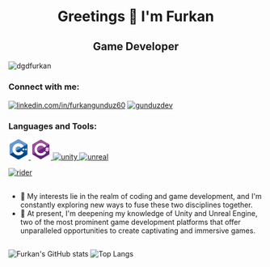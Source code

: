 <h1 align="center">Greetings 👋 I'm Furkan</h1>
<h2 align="center">Game Developer</h2>

<p align="left"> <img src="https://komarev.com/ghpvc/?username=dgdfurkan&label=Profile%20views&color=0e75b6&style=flat" alt="dgdfurkan" /> </p>

<h3 align="left">Connect with me:</h3>
<p align="left">
<a href="https://linkedin.com/in/linkedin.com/in/furkangunduz60" target="blank"><img align="center" src="https://raw.githubusercontent.com/rahuldkjain/github-profile-readme-generator/master/src/images/icons/Social/linked-in-alt.svg" alt="linkedin.com/in/furkangunduz60" height="30" width="40" /></a>
<a href="https://discord.gg/gunduzdev" target="blank"><img align="center" src="https://raw.githubusercontent.com/rahuldkjain/github-profile-readme-generator/master/src/images/icons/Social/discord.svg" alt="gunduzdev" height="30" width="40" /></a>
</p>

<h3 align="left">Languages and Tools:</h3>
<p align="left"> <a href="https://www.w3schools.com/cpp/" target="_blank" rel="noreferrer"> <img src="https://raw.githubusercontent.com/devicons/devicon/master/icons/cplusplus/cplusplus-original.svg" alt="cplusplus" width="40" height="40"/> </a> <a href="https://www.w3schools.com/cs/" target="_blank" rel="noreferrer"> <img src="https://raw.githubusercontent.com/devicons/devicon/master/icons/csharp/csharp-original.svg" alt="csharp" width="40" height="40"/> </a> <a href="https://unity.com/" target="_blank" rel="noreferrer"> <img src="https://www.vectorlogo.zone/logos/unity3d/unity3d-icon.svg" alt="unity" width="40" height="40"/> </a> <a href="https://unrealengine.com/" target="_blank" rel="noreferrer"> <img src="https://raw.githubusercontent.com/kenangundogan/fontisto/036b7eca71aab1bef8e6a0518f7329f13ed62f6b/icons/svg/brand/unreal-engine.svg" alt="unreal" width="40" height="40"/> </a> </p> </a> <a href="https:// https://www.jetbrains.com/rider/" target="_blank" rel="noreferrer">
 <img src="https://upload.wikimedia.org/wikipedia/commons/6/6e/JetBrains_Rider_Icon.svg" alt="rider" width="40" height="40"/> </a> </p>


<h2 align="center"></h2>

- 👀 My interests lie in the realm of coding and game development, and I'm constantly exploring new ways to fuse these two disciplines together.
- 🌱 At present, I'm deepening my knowledge of Unity and Unreal Engine, two of the most prominent game development platforms that offer unparalleled opportunities to create captivating and immersive games.

<h2 align="center"></h2>

![Furkan's GitHub stats](https://github-readme-stats.vercel.app/api?username=dgdfurkan&show_icons=true&theme=transparent&rank_icon=github&hide_border=true)   ![Top Langs](https://github-readme-stats.vercel.app/api/top-langs/?username=dgdfurkan&layout=compact&theme=transparent&langs_count=8&hide_border=true)


